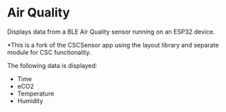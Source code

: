 # Air Quality
Displays data from a BLE Air Quality sensor running on an ESP32 device.

*This is a fork of the CSCSensor app using the layout library and separate module for CSC functionality. 

The following data is displayed:
- Time
- eCO2
- Temperature
- Humidity
